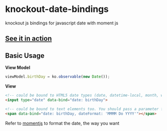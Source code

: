 knockout-date-bindings
======================

knockout js bindings for javascript date with moment js

## [See it in action](http://codepen.io/mrsafraz/pen/tkCxB)

## Basic Usage

**View Model**

```javascript
viewModel.birthDay = ko.observable(new Date());
```

**View**
```html
<!-- could be bound to HTML5 date types (date, datetime-local, month, week, time) -->
<input type="date" data-bind="date: birthDay">

<!-- could be bound to text elements too. You should pass a parameter for date format -->
<span data-bind="date: birthDay, dateFormat: 'MMMM Do YYYY'"></span>
```
Refer to [momentjs](http://momentjs.com/) to format the date, the way you want
